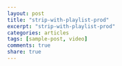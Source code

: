 ```yaml
---
layout: post
title: "strip-with-playlist-prod"
excerpt: "strip-with-playlist-prod"
categories: articles
tags: [sample-post, video]
comments: true
share: true
---
```

<div class="apester-strip" is-mobile-only="false" data-channel-tokens="5dca93c62f6b4445b603980c" item-size="small" item-shape="round" top-border-width="2" bottom-border-width="2"></div><script async src="https://static.apester.com/js/sdk/latest/apester-sdk.js"></script>
<br>
<div class="apester-media" data-token="5dca93c62f6b4445b603980c" data-context="true" data-tags="" data-fallback="true" height="350"></div><script async src="https://static.apester.com/js/sdk/latest/apester-sdk.js"></script>
